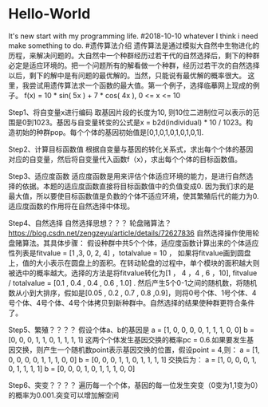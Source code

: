 # Hello-World
It's new start with my programming life.
#2018-10-10
whatever I think i need make something to do.
#遗传算法介绍
遗传算法是通过模拟大自然中生物进化的历程，来解决问题的。大自然中一个种群经历过若干代的自然选择后，剩下的种群必定是适应环境的。把一个问题所有的解看做一个种群，经历过若干次的自然选择以后，剩下的解中是有问题的最优解的。当然，只能说有最优解的概率很大。
这里，我尝试用遗传算法求一个函数的最大值。第一个例子，选择临摹网上现成的例子。
f(x) = 10 * sin( 5x ) + 7 * cos( 4x ),    0 <=  x <= 10

Step1、将自变量x进行编码
取基因片段的长度为10, 则10位二进制位可以表示的范围是0到1023。基因与自变量转变的公式是x = b2d(individual) * 10 / 1023。构造初始的种群pop。每个个体的基因初始值是[0,1,0,1,0,1,0,1,0,1].

Step2、计算目标函数值
根据自变量与基因的转化关系式，求出每个个体的基因对应的自变量，然后将自变量代入函数f（x），求出每个个体的目标函数值。

Step3、适应度函数
适应度函数是用来评估个体适应环境的能力，是进行自然选择的依据。本题的适应度函数直接将目标函数值中的负值变成0. 因为我们求的是最大值，所以要使目标函数值是负数的个体不适应环境，使其繁殖后代的能力为0.适应度函数的作用将在自然选择中体现。

Step4、自然选择
自然选择思想？？？
轮盘赌算法？https://blog.csdn.net/zengzeyu/article/details/72627836
自然选择操作使用轮盘赌算法。其具体步骤：
假设种群中共5个个体，适应度函数计算出来的个体适应性列表是fitvalue = [1 ,3, 0, 2, 4] ，totalvalue = 10 ， 如果将fitvalue画到圆盘上，值的大小表示在圆盘上的面积。在转动轮盘的过程中，单个模块的面积越大则被选中的概率越大。选择的方法是将fitvalue转化为[1 ， 4 ，4 , 6 ，10], fitvalue / totalvalue = [0.1 , 0.4 , 0.4 , 0.6 , 1.0] . 然后产生5个0-1之间的随机数，将随机数从小到大排序，假如是[0.05 , 0.2 , 0.7 , 0.8 ,0.9]，则将0号个体、1号个体、4号个体、4号个体、4号个体拷贝到新种群中。自然选择的结果使种群更符合条件了。

Step5、繁殖？？？？
假设个体a、b的基因是
a = [1, 0, 0, 0, 0, 1, 1, 1, 0, 0]
b = [0, 0, 0, 1, 1, 0, 1, 1, 1, 1]
这两个个体发生基因交换的概率pc = 0.6.如果要发生基因交换，则产生一个随机数point表示基因交换的位置，假设point = 4,则：
a = [1, 0, 0, 0, 0, 1, 1, 1, 0, 0]
b = [0, 0, 0, 1, 1, 0, 1, 1, 1, 1]
交换后为：
a = [1, 0, 0, 0, 1, 0, 1, 1, 1, 1]
b = [0, 0, 0, 1, 0, 1, 1, 1, 0, 0]

Step6、突变？？？？
遍历每一个个体，基因的每一位发生突变（0变为1,1变为0）的概率为0.001.突变可以增加解空间

